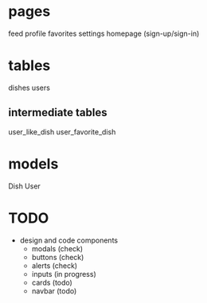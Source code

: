 # pages

feed
profile
favorites
settings
homepage (sign-up/sign-in)

# tables

dishes
users

## intermediate tables

user_like_dish
user_favorite_dish

# models

Dish
User


# TODO

- design and code components
    - modals (check)
    - buttons (check)
    - alerts (check)
    - inputs (in progress)
    - cards (todo)
    - navbar (todo)